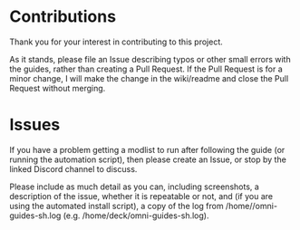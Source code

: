 # Contributions
Thank you for your interest in contributing to this project.

As it stands, please file an Issue describing typos or other small errors with the guides, rather than creating a Pull Request.
If the Pull Request is for a minor change, I will make the change in the wiki/readme and close the Pull Request without merging.

# Issues
If you have a problem getting a modlist to run after following the guide (or running the automation script), then please create an Issue, or stop by the linked Discord channel to discuss.

Please include as much detail as you can, including screenshots, a description of the issue, whether it is repeatable or not, and (if you are using the automated install script), a copy of the log from /home/<user>/omni-guides-sh.log (e.g. /home/deck/omni-guides-sh.log).
